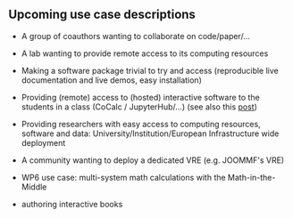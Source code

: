 
## Upcoming use case descriptions

- A group of coauthors wanting to collaborate on code/paper/...

- A lab wanting to provide remote access to its computing resources

- Making a software package trivial to try and access (reproducible
  live documentation and live demos, easy installation)

- Providing (remote) access to (hosted) interactive software to the
  students in a class (CoCalc / JupyterHub/...)
  (see also this [post](http://opendreamkit.org/2018/03/15/jupyterhub-binder-convergence/))

- Providing researchers with easy access to computing resources,
  software and data: University/Institution/European Infrastructure
  wide deployment

- A community wanting to deploy a dedicated VRE (e.g. JOOMMF's VRE)

- WP6 use case: multi-system math calculations with the Math-in-the-Middle

- authoring interactive books
